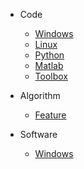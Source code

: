 * Code
  * [Windows](Code/Windows.md)
  * [Linux](Code/Linux.md)
  * [Python](Code/Python.md)
  * [Matlab](Code/Matlab.md)
  * [Toolbox](Code/Toolbox.md)

* Algorithm
  * [Feature](Algorithm/Feature.md)

* Software
  * [Windows](Software/Windows.md)
